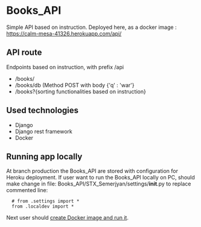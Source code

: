 # Books_API

Simple API based on instruction.
Deployed here, as a docker image : https://calm-mesa-41326.herokuapp.com/api/

## API route

Endpoints based on instruction, with prefix /api
- /books/<id>
- /books/db (Method POST with body {'q' : 'war'}
- /books?{sorting functionalities based on instruction}

## Used technologies
- Django
- Django rest framework
- Docker
  
## Running app locally

At branch production the Books_API are stored with configuration for Heroku deployment.
If user want to run the Books_API locally on PC, should make change in file:
  Books_API/STX_Semerjyan/settings/__init__.py to replace commented line:
```
  # from .settings import *
  from .localdev import *
  ```
Next user should [create Docker image and run it](https://docs.docker.com/engine/reference/commandline/build/). 
